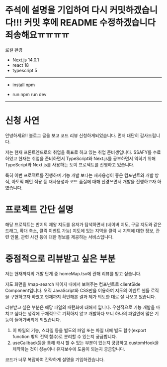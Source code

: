 # 주석에 설명을 기입하여 다시 커밋하겠습니다!!! 커밋 후에 README 수정하겠습니다 죄송해요ㅠㅠㅠㅠ

로컬 환경
* Next.js 14.0.1
* react 18
* typescript 5

---
* install
  npm

* run
  npm run dev

---
# 신청 사연
안녕하세요!! 블로그 글을 보고 코드 리뷰 신청하게되었습니다. 먼저 대단히 감사드립니다.

저는 현재 프론트엔드로의 취업을 목표로 하고 있는 취업 준비생입니다. SSAFY를 수료하였고 현재는 취업을 준비하면서 TypeScript와 Next.js를 공부하면서 익히기 위해 TypeScript와 Next.js를 사용하는 토이 프로젝트를 진행하고 있습니다.

특히 이번 프로젝트를 진행하며 기능 개발 보다는 재사용성이 좋은 컴포넌트와 개발 방식, 아토믹 패턴 적용 등 재사용성과 코드 품질에 대해 신경쓰면서 개발을 진행하고자 하였습니다.


# 프로젝트 간단 설명
해당 프로젝트는 반지의 제왕 지도를 유저가 탐색하면서 (네이버 지도, 구글 지도와 같은 드래그, 확대 축소, 클릭 이벤트 가능) 지도에 있는 지역을 클릭 시 지역에 대한 정보, 관련 인물, 관련 사건 등에 대한 정보를 제공하는 서비스입니다.


# 중점적으로 리뷰받고 싶은 부분
저는 현재까지의 개발 단계 중 homeMap.tsx에 관해 리뷰를 받고 싶습니다.

지도 화면을 /map-search 페이지 내에서 보여주는 컴포넌트로 clientSide Component입니다. 오직 JavaScript와 CSS만을 이용하여 지도의 이벤트 핸들 로직을 구현하고자 하였고 현재까지 확인해본 결과 제가 의도한 대로 잘 나오고 있습니다.

리뷰받고 싶은 부분은 해당 파일의 패턴화에 대해서 입니다. 우선적으로 기능 개발을 마치고 싶다는 생각에 구체적으로 기획하지 않고 개발하다 보니 하나의 파일안에 많은 기능이 들어가버리게 되었습니다.
1. 이 파일의 기능, 스타일 등을 별도의 파일 또는 파일 내에 별도 함수(export function 밖의 전역 함수)로 분리할 수 있는지 궁금합니다.
2. useCallback등을 통해 캐시 할 수 있는 부분이 있는지 궁금하고 customHook을 제작하는 것이 성능이나 유지보수에 도움이 되는지 궁금합니다.

코드가 너무 복잡하여 간략하게 설명을 기입하겠습니다.


